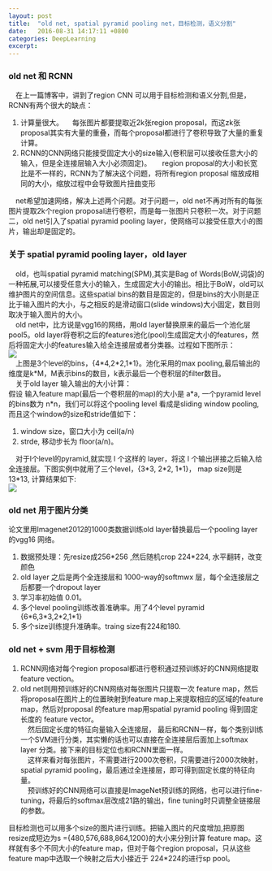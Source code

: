 ```yaml
---
layout: post
title:  "old net, spatial pyramid pooling net，目标检测，语义分割"
date:   2016-08-31 14:17:11 +0800
categories: DeepLearning
excerpt:
---
```


### old net 和 RCNN  

&emsp;在上一篇博客中，讲到了region CNN 可以用于目标检测和语义分割,但是，RCNN有两个很大的缺点：  
1. 计算量很大。
&emsp;每张图片都要提取近2k张region proposal，而这zk张proposal其实有大量的重叠，而每个proposal都进行了卷积导致了大量的重复计算。  
2. RCNN的CNN网络只能接受固定大小的size输入(卷积层可以接收任意大小的输入，但是全连接层输入大小必须固定)。
&emsp; region proposal的大小和长宽比是不一样的，RCNN为了解决这个问题，将所有region proposal 缩放成相同的大小，缩放过程中会导致图片扭曲变形  

&emsp;net希望加速网络，解决上述两个问题。对于问题一，old net不再对所有的每张图片提取2k个region proposal进行卷积，而是每一张图片只卷积一次。对于问题二，old net引入了spatial pyramid pooling layer，使网络可以接受任意大小的图片，输出却是固定的。  

### 关于 spatial pyramid pooling layer，old layer 

&emsp;old，也叫spatial pyramid matching(SPM),其实是Bag of Words(BoW,词袋)的一种拓展,可以接受任意大小的输入，生成固定大小的输出。相比于BoW，old可以维护图片的空间信息。这些spatial bins的数目是固定的，但是bins的大小则是正比于输入图片的大小，与之相反的是滑动窗口(slide windows)大小固定，数目则取决于输入图片的大小。  
&emsp;old net中，比方说是vgg16的网络，用old layer替换原来的最后一个池化层pool5。old layer将卷积之后的features池化(pool)生成固定大小的features，然后将固定大小的features输入给全连接层或者分类器。过程如下图所示：   
![](/images/old/old.png)  
&emsp;上图是3个level的bins，{4\*4,2\*2,1\*1}。池化采用的max pooling,最后输出的维度是k\*M，M表示bins的数目，k表示最后一个卷积层的filter数目。  
&emsp;关于old layer 输入输出的大小计算：  
假设 输入feature map(最后一个卷积层的map)的大小是 a\*a, 一个pyramid level的bins数为 n\*n，我们可以将这个pooling level 看成是sliding window pooling,而且这个window的size和stride值如下：  

1. window size，窗口大小为 ceil(a/n)  
2. strde, 移动步长为 floor(a/n)。  

&emsp;对于l个level的pyramid,就实现 l 个这样的 layer，将这 l 个输出拼接之后输入给全连接层。下图实例中就用了三个level，{3\*3, 2\*2, 1\*1}， map size则是 13\*13, 计算结果如下:    
![](/images/old/oldcompute.png)  


### old net 用于图片分类

论文里用Imagenet2012的1000类数据训练old layer替换最后一个pooling layer的vgg16 网络。   

1. 数据预处理：先resize成256\*256 ,然后随机crop 224\*224, 水平翻转，改变颜色   
2. old layer 之后是两个全连接层和 1000-way的softmwx 层，每个全连接层之后都要一个dropout layer   
3. 学习率初始值 0.01。  
4. 多个level pooling训练改善准确率。用了4个level pyramid {6\*6,3\*3,2\*2,1\*1}  
5. 多个size训练提升准确率。traing size有224和180.  

### old net + svm 用于目标检测

1. RCNN网络对每个region proposal都进行卷积通过预训练好的CNN网络提取feature vection。  
2. old net则用预训练好的CNN网络对每张图片只提取一次 feature map，然后将proposal在图片上的位置映射到feature map上来提取相应的区域的feature map，然后对proposal 的feature map用spatial pyramid pooling 得到固定长度的 feature vector。  
&emsp;然后固定长度的特征向量输入全连接层， 最后和RCNN一样，每个类别训练一个SVM进行分类，其实懒的话也可以直接在全连接层后面加上softmax layer 分类。接下来的目标定位也和RCNN里面一样。  
&emsp;这样来看对每张图片，不需要进行2000次卷积，只需要进行2000次映射，spatial pyramid pooling，最后通过全连接层，即可得到固定长度的特征向量。  
&emsp;预训练好的CNN网络可以直接是ImageNet预训练的网络，也可以进行fine-tuning，将最后的softmax层改成21路的输出，fine tuning时只调整全链接层的参数。  

目标检测也可以用多个size的图片进行训练。把输入图片的尺度增加,把原图resize成短边为s ={480,576,688,864,1200}的大小来分别计算 feature map。这样就有多个不同大小的feature map，但对于每个region proposal，只从这些feature map中选取一个映射之后大小接近于 224\*224的进行sp pool。








